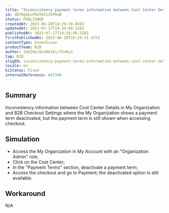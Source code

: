 ```yaml
---
title: "Inconsistency payment terms information between Cost Center Details in My Organization and B2B Checkout Settings"
id: VB70gSEsPOdTHVi3SPMaB
status: PUBLISHED
createdAt: 2023-06-20T18:29:30.859Z
updatedAt: 2023-07-17T14:34:00.520Z
publishedAt: 2023-07-17T14:34:00.520Z
firstPublishedAt: 2023-06-20T18:29:31.475Z
contentType: knownIssue
productTeam: B2B
author: 2mXZkbi0oi061KicTExNjo
tag: B2B
slugEN: inconsistency-payment-terms-information-between-cost-center-details-in-my-organization-and-b2b-checkout-settings
locale: en
kiStatus: Fixed
internalReference: 847340
---
```


## Summary


Inconsistency information between Cost Center Details in My Organization and B2B Checkout Settings where the My Organization shows a payment term deactivated, but the payment term is still shown when accessing checkout.


##

## Simulation



- Access the My Organization in My Account with an "Organization Admin" role;
- Click on the Cost Center;
- In the "Payment Terms" section, deactivate a payment term;
- Access the checkout and go to Payment; the deactivated option is still available.


##

## Workaround


N/A



